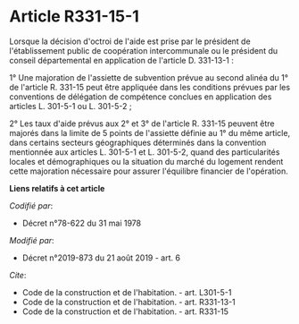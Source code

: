 # Article R331-15-1

Lorsque la décision d'octroi de l'aide est prise par le président de l'établissement public de coopération intercommunale ou
le président du conseil départemental en application de l'article D. 331-13-1 :

1° Une majoration de l'assiette de subvention prévue au second alinéa du 1° de l'article R. 331-15 peut être appliquée dans
les conditions prévues par les conventions de délégation de compétence conclues en application des articles L. 301-5-1 ou L.
301-5-2 ;

2° Les taux d'aide prévus aux 2° et 3° de l'article R. 331-15 peuvent être majorés dans la limite de 5 points de l'assiette
définie au 1° du même article, dans certains secteurs géographiques déterminés dans la convention mentionnée aux articles L.
301-5-1 et L. 301-5-2, quand des particularités locales et démographiques ou la situation du marché du logement rendent cette
majoration nécessaire pour assurer l'équilibre financier de l'opération.

**Liens relatifs à cet article**

_Codifié par_:

  - Décret n°78-622 du 31 mai 1978

_Modifié par_:

  - Décret n°2019-873 du 21 août 2019 - art. 6

_Cite_:

  - Code de la construction et de l'habitation. - art. L301-5-1
  - Code de la construction et de l'habitation. - art. R331-13-1
  - Code de la construction et de l'habitation. - art. R331-15
